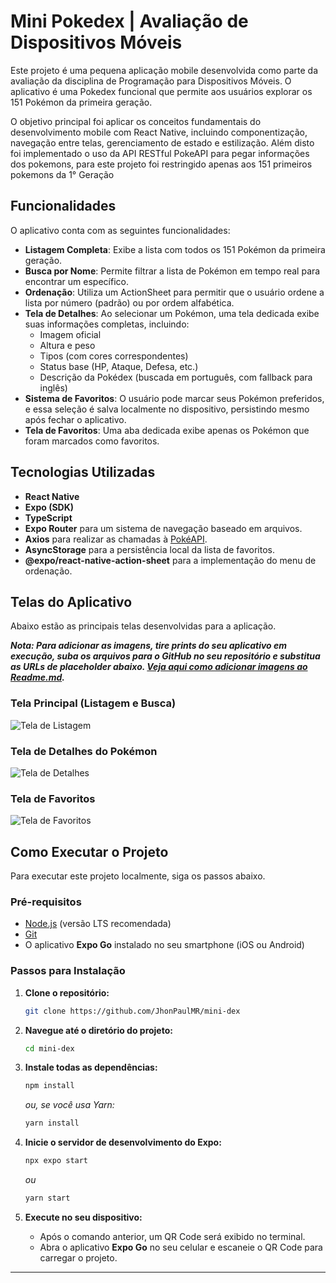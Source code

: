 # Mini Pokedex | Avaliação de Dispositivos Móveis

Este projeto é uma pequena aplicação mobile desenvolvida como parte da avaliação da disciplina de Programação para Dispositivos Móveis. O aplicativo é uma Pokedex funcional que permite aos usuários explorar os 151 Pokémon da primeira geração.

O objetivo principal foi aplicar os conceitos fundamentais do desenvolvimento mobile com React Native, incluindo componentização, navegação entre telas, gerenciamento de estado e estilização. Além disto foi implementado o uso da API RESTful PokeAPI para pegar informações dos pokemons, para este projeto foi restringido apenas aos 151 primeiros pokemons da 1° Geração

## Funcionalidades

O aplicativo conta com as seguintes funcionalidades:

* **Listagem Completa**: Exibe a lista com todos os 151 Pokémon da primeira geração.
* **Busca por Nome**: Permite filtrar a lista de Pokémon em tempo real para encontrar um específico.
* **Ordenação**: Utiliza um ActionSheet para permitir que o usuário ordene a lista por número (padrão) ou por ordem alfabética.
* **Tela de Detalhes**: Ao selecionar um Pokémon, uma tela dedicada exibe suas informações completas, incluindo:
    * Imagem oficial
    * Altura e peso
    * Tipos (com cores correspondentes)
    * Status base (HP, Ataque, Defesa, etc.)
    * Descrição da Pokédex (buscada em português, com fallback para inglês)
* **Sistema de Favoritos**: O usuário pode marcar seus Pokémon preferidos, e essa seleção é salva localmente no dispositivo, persistindo mesmo após fechar o aplicativo.
* **Tela de Favoritos**: Uma aba dedicada exibe apenas os Pokémon que foram marcados como favoritos.

## Tecnologias Utilizadas

* **React Native**
* **Expo (SDK)**
* **TypeScript**
* **Expo Router** para um sistema de navegação baseado em arquivos.
* **Axios** para realizar as chamadas à [PokéAPI](https://pokeapi.co/).
* **AsyncStorage** para a persistência local da lista de favoritos.
* **@expo/react-native-action-sheet** para a implementação do menu de ordenação.

## Telas do Aplicativo

Abaixo estão as principais telas desenvolvidas para a aplicação.

*__Nota: Para adicionar as imagens, tire prints do seu aplicativo em execução, suba os arquivos para o GitHub no seu repositório e substitua as URLs de placeholder abaixo. [Veja aqui como adicionar imagens ao Readme.md](https://docs.github.com/pt/repositories/working-with-files/managing-files/adding-a-file-to-a-repository).__*

### Tela Principal (Listagem e Busca)
![Tela de Listagem](https://raw.githubusercontent.com/SEU-USUARIO/SEU-REPOSITORIO/main/screenshots/pokedex-list.png)

### Tela de Detalhes do Pokémon
![Tela de Detalhes](https://raw.githubusercontent.com/SEU-USUARIO/SEU-REPOSITORIO/main/screenshots/pokemon-details.png)

### Tela de Favoritos
![Tela de Favoritos](https://raw.githubusercontent.com/SEU-USUARIO/SEU-REPOSITORIO/main/screenshots/favorites-list.png)


## Como Executar o Projeto

Para executar este projeto localmente, siga os passos abaixo.

### Pré-requisitos
* [Node.js](https://nodejs.org/en/) (versão LTS recomendada)
* [Git](https://git-scm.com/)
* O aplicativo **Expo Go** instalado no seu smartphone (iOS ou Android)

### Passos para Instalação

1.  **Clone o repositório:**
    ```bash
    git clone https://github.com/JhonPaulMR/mini-dex
    ```

2.  **Navegue até o diretório do projeto:**
    ```bash
    cd mini-dex
    ```

3.  **Instale todas as dependências:**
    ```bash
    npm install
    ```
    *ou, se você usa Yarn:*
    ```bash
    yarn install
    ```

4.  **Inicie o servidor de desenvolvimento do Expo:**
    ```bash
    npx expo start
    ```
    *ou*
    ```bash
    yarn start
    ```

5.  **Execute no seu dispositivo:**
    * Após o comando anterior, um QR Code será exibido no terminal.
    * Abra o aplicativo **Expo Go** no seu celular e escaneie o QR Code para carregar o projeto.

---
